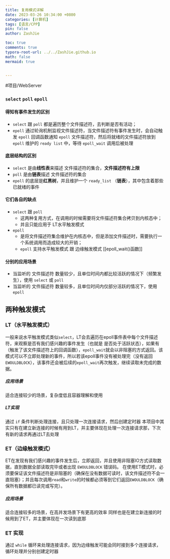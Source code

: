 ```yaml
---
title: 复用模式详解
date: 2023-03-26 10:34:00 +0800
categories: [计算机]
tags: [语言/CPP]
pin: false
author: ZashJie

toc: true
comments: true
typora-root-url: ../../ZashJie.github.io
math: false
mermaid: true


---
```


#项目/WebServer 
### `select` `poll` `epoll` 

#### 得知有事件发生的区别
- `select` 跟 `poll` 都是遍历整个文件描述符，去判断是否有活动；
- `epoll` 通过轮询机制监视文件描述符，当文件描述符有事件发生时，会自动触发 `epoll` 回调函数通知 `epoll` 文件描述符，然后将就绪的文件描述符放到 `epoll` 维护的 `ready list` 中，等待 `epoll_wait` 调用后被处理

#### 底层结构的区别
- `select` 是由**线性表**来描述 文件描述符的集合，**文件描述符有上限**
- `poll` 是由**链表**描述 文件描述符的集合
- `epoll` 的底层是**红黑树**，并且维护一个 `ready_list` （**链表**），其中包含着那些已就绪的事件

#### 它们各自的缺点

- `select` 跟 `poll` 
	- 这两种复用方式，在调用的时候需要将文件描述符集合拷贝到内核态中；
	- 并且只能应用于 LT水平触发模式
- `epoll` 
	- 是将文件描述符集合维护在内核态中，但是添加文件描述时，需要执行一个系统调用而造成较大的开销；
	- `epoll` 支持水平触发模式 跟 边缘触发模式
	[[epoll_wait()函数]]

#### 分别的应用场景
- 当监听的 文件描述符 数量较少，且单位时间内都比较活跃的情况下（频繁发生），使用 `select` 或 `poll`
- 当监听的 文件描述符 数量较多，且单位时间内仅部分活跃的情况下，使用 `epoll`


## 两种触发模式

### LT（水平触发模式）

一般来说水平触发模式类似`select`，LT会去遍历在epoll事件表中每个文件描述符，来观察是否有我们感兴趣的事件发生（也就是 是否处于活跃状态），如果有（触发了该文件描述符上的回调函数），`epoll_wait`就会以非阻塞的方式返回。该模式可以不立即处理新的事件，所以若该epoll事件没有被处理完（没有返回`EWOULDBLOCK`），该事件还会被后续的`epoll_wait`再次触发，继续读取未完成的数据。

##### 应用场景
适合连接较少的场景，复杂度低且容器理解和使用

##### LT实现

通过 `if` 条件判断处理连接，且只处理一次连接请求，然后创建定时器
	本项目中其实只有在建立新连接的时候有用到LT，并主要体现在处理一次连接请求那，下次有新的请求再通过LT去处理

### ET（边缘触发模式）

ET在发现有我们感兴趣的事件发生后，立即返回，并且使用非阻塞IO方式读取数据，直到数据全部读取完毕或者出现 `EWOULDBLOCK` 错误码。
	  在使用ET模式时，必须要保证该文件描述符是非阻塞的（确保在没有数据可读时，该文件描述符不会一直阻塞）；并且每次调用`read`和`write`的时候都必须等到它们返回`EWOULDBLOCK`（确保所有数据都已读完或写完）。

##### 应用场景
适合连接较多的场景，在高并发场景下有更高的效率
	同样也是在建立新连接的时候用到了ET，并主要体现在一次读到底那

### ET 实现

通过 `while` 循环来处理连接请求，因为边缘触发可能会同时接到多个连接请求，循环处理并分别创建定时器